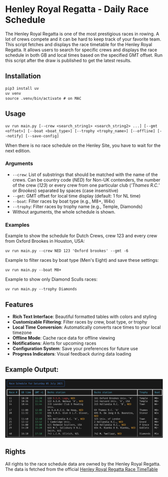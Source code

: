 # Henley Royal Regatta - Daily Race Schedule

The Henley Royal Regatta is one of the most prestigious races in rowing. A lot of crews compete and it can be hard to keep track of your favorite team.
This script fetches and displays the race timetable for the Henley Royal Regatta. It allows users to search for specific crews and displays the race schedule in both GB and local times based on the specified GMT offset. Run this script after the draw is published to get the latest results.

## Installation

```
pip3 install uv
uv venv
source .venv/bin/activate # on MAC
```

## Usage

```
uv run main.py [--crew <search_string1> <search_string2> ...] [--gmt <offset>] [--boat <boat_type>] [--trophy <trophy_name>] [--offline] [--notify] [--save-config]
```

When there is no race schedule on the Henley Site, you have to wait for the next edition.

### Arguments

- `--crew`: List of substrings that should be matched with the name of the crews. Can be country code (_NED_) for Non-UK contenders, the number of the crew (_123_) or every crew from one particular club (_'Thames R.C.'_ or _Brookes_) separated by spaces (case insensitive)
- `--gmt`: GMT offset for local time display (default: 1 for NL time)
- `--boat`: Filter races by boat type (e.g., M8+, W4x)
- `--trophy`: Filter races by trophy name (e.g., Temple, Diamonds)
- Without arguments, the whole schedule is shown.

### Examples

Example to show the schedule for Dutch Crews, crew 123 and every crew from Oxford Brookes in Houston, USA:

```
uv run main.py --crew NED 123 'Oxford brookes' --gmt -6
```

Example to filter races by boat type (Men's Eight) and save these settings:

```
uv run main.py --boat M8+
```

Example to show only Diamond Sculls races:

```
uv run main.py --trophy Diamonds
```

## Features

- **Rich Text Interface**: Beautiful formatted tables with colors and styling
- **Customizable Filtering**: Filter races by crew, boat type, or trophy
- **Local Time Conversion**: Automatically converts race times to your local timezone
- **Offline Mode**: Cache race data for offline viewing
- **Notifications**: Alerts for upcoming races
- **Configuration System**: Save your preferences for future use
- **Progress Indicators**: Visual feedback during data loading

## Example Output:

![Example Output](docs/image.png)

## Rights

All rights to the race schedule data are owned by the Henley Royal Regatta. The data is fetched from the official [Henley Royal Regatta Race TimeTable](https://www.hrr.co.uk/2024-competition/race-timetable/)

```

```
